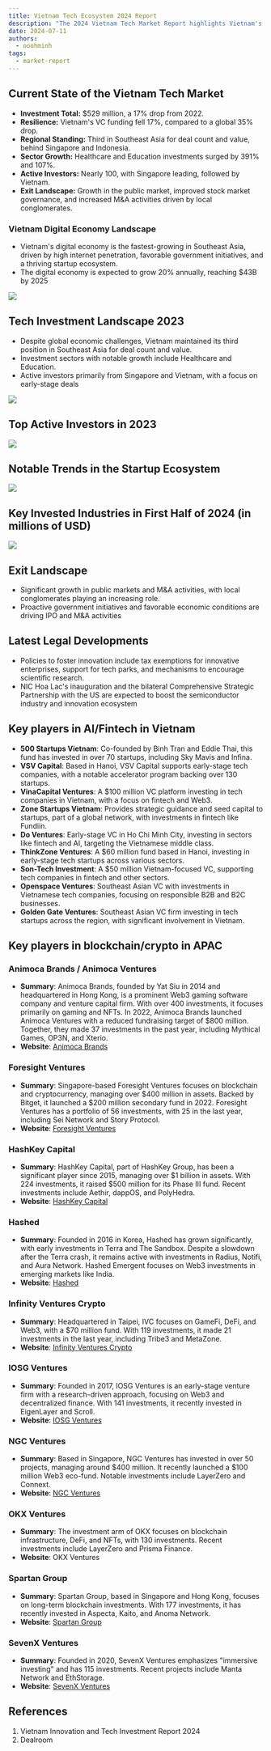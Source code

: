 ```yaml
---
title: Vietnam Tech Ecosystem 2024 Report
description: "The 2024 Vietnam Tech Market Report highlights Vietnam's resilient tech scene, ranking third in Southeast Asia despite a 17% drop in investments. With a booming digital economy expected to reach $43 billion by 2025, the report covers key trends, major players, and new legal updates driving innovation."
date: 2024-07-11
authors:
  - ooohminh
tags:
  - market-report
---
```


## Current State of the Vietnam Tech Market

- **Investment Total:** $529 million, a 17% drop from 2022.
- **Resilience:** Vietnam's VC funding fell 17%, compared to a global 35% drop.
- **Regional Standing:** Third in Southeast Asia for deal count and value, behind Singapore and Indonesia.
- **Sector Growth:** Healthcare and Education investments surged by 391% and 107%.
- **Active Investors:** Nearly 100, with Singapore leading, followed by Vietnam.
- **Exit Landscape:** Growth in the public market, improved stock market governance, and increased M&A activities driven by local conglomerates.

### Vietnam Digital Economy Landscape

- Vietnam's digital economy is the fastest-growing in Southeast Asia, driven by high internet penetration, favorable government initiatives, and a thriving startup ecosystem.
- The digital economy is expected to grow 20% annually, reaching $43B by 2025

![](assets/vn_eco_companies.webp)

## Tech Investment Landscape 2023

- Despite global economic challenges, Vietnam maintained its third position in Southeast Asia for deal count and value.
- Investment sectors with notable growth include Healthcare and Education.
- Active investors primarily from Singapore and Vietnam, with a focus on early-stage deals

![](assets/capital_invested.webp)

## Top Active Investors in 2023

![](assets/top-active-investors.webp)

## Notable Trends in the Startup Ecosystem

![](assets/deals-done.webp)

## Key Invested Industries in First Half of 2024 (in millions of USD)

![](assets/invested-half-2024.webp)

## Exit Landscape

- Significant growth in public markets and M&A activities, with local conglomerates playing an increasing role.
- Proactive government initiatives and favorable economic conditions are driving IPO and M&A activities

## Latest Legal Developments

- Policies to foster innovation include tax exemptions for innovative enterprises, support for tech parks, and mechanisms to encourage scientific research.
- NIC Hoa Lac's inauguration and the bilateral Comprehensive Strategic Partnership with the US are expected to boost the semiconductor industry and innovation ecosystem

## Key players in AI/Fintech in Vietnam

- **500 Startups Vietnam**: Co-founded by Binh Tran and Eddie Thai, this fund has invested in over 70 startups, including Sky Mavis and Infina.
- **VSV Capital**: Based in Hanoi, VSV Capital supports early-stage tech companies, with a notable accelerator program backing over 130 startups.
- **VinaCapital Ventures**: A $100 million VC platform investing in tech companies in Vietnam, with a focus on fintech and Web3.
- **Zone Startups Vietnam**: Provides strategic guidance and seed capital to startups, part of a global network, with investments in fintech like Fundiin.
- **Do Ventures**: Early-stage VC in Ho Chi Minh City, investing in sectors like fintech and AI, targeting the Vietnamese middle class.
- **ThinkZone Ventures**: A $60 million fund based in Hanoi, investing in early-stage tech startups across various sectors.
- **Son-Tech Investment**: A $50 million Vietnam-focused VC, supporting tech companies in fintech and other sectors.
- **Openspace Ventures**: Southeast Asian VC with investments in Vietnamese tech companies, focusing on responsible B2B and B2C businesses.
- **Golden Gate Ventures**: Southeast Asian VC firm investing in tech startups across the region, with significant involvement in Vietnam.

## Key players in blockchain/crypto in APAC

### Animoca Brands / Animoca Ventures

- **Summary**: Animoca Brands, founded by Yat Siu in 2014 and headquartered in Hong Kong, is a prominent Web3 gaming software company and venture capital firm. With over 400 investments, it focuses primarily on gaming and NFTs. In 2022, Animoca Brands launched Animoca Ventures with a reduced fundraising target of $800 million. Together, they made 37 investments in the past year, including Mythical Games, OP3N, and Xterio.
- **Website**: [Animoca Brands](https://www.animocabrands.com/)

### Foresight Ventures

- **Summary**: Singapore-based Foresight Ventures focuses on blockchain and cryptocurrency, managing over $400 million in assets. Backed by Bitget, it launched a $200 million secondary fund in 2022. Foresight Ventures has a portfolio of 56 investments, with 25 in the last year, including Sei Network and Story Protocol.
- **Website**: [Foresight Ventures](https://www.foresightventures.com/)

### HashKey Capital

- **Summary**: HashKey Capital, part of HashKey Group, has been a significant player since 2015, managing over $1 billion in assets. With 224 investments, it raised $500 million for its Phase III fund. Recent investments include Aethir, dappOS, and PolyHedra.
- **Website**: [HashKey Capital](https://www.hashkey.com/)

### Hashed

- **Summary**: Founded in 2016 in Korea, Hashed has grown significantly, with early investments in Terra and The Sandbox. Despite a slowdown after the Terra crash, it remains active with investments in Radius, Notifi, and Aura Network. Hashed Emergent focuses on Web3 investments in emerging markets like India.
- **Website**: [Hashed](https://www.hashed.com/)

### Infinity Ventures Crypto

- **Summary**: Headquartered in Taipei, IVC focuses on GameFi, DeFi, and Web3, with a $70 million fund. With 119 investments, it made 21 investments in the last year, including Tribe3 and MetaZone.
- **Website**: [Infinity Ventures Crypto](https://www.ivcrypto.io/)

### IOSG Ventures

- **Summary**: Founded in 2017, IOSG Ventures is an early-stage venture firm with a research-driven approach, focusing on Web3 and decentralized finance. With 141 investments, it recently invested in EigenLayer and Scroll.
- **Website**: [IOSG Ventures](https://www.iosg.vc/)

### NGC Ventures

- **Summary**: Based in Singapore, NGC Ventures has invested in over 50 projects, managing around $400 million. It recently launched a $100 million Web3 eco-fund. Notable investments include LayerZero and Connext.
- **Website**: [NGC Ventures](https://www.ngc.fund/)

### OKX Ventures

- **Summary**: The investment arm of OKX focuses on blockchain infrastructure, DeFi, and NFTs, with 130 investments. Recent investments include LayerZero and Prisma Finance.
- **Website**: OKX Ventures

### Spartan Group

- **Summary**: Spartan Group, based in Singapore and Hong Kong, focuses on long-term blockchain investments. With 177 investments, it has recently invested in Aspecta, Kaito, and Anoma Network.
- **Website**: [Spartan Group](https://spartangroup.io/)

### SevenX Ventures

- **Summary**: Founded in 2020, SevenX Ventures emphasizes "immersive investing" and has 115 investments. Recent projects include Manta Network and EthStorage.
- **Website**: [SevenX Ventures](https://sevenxventures.com/)

## References

1. Vietnam Innovation and Tech Investment Report 2024
2. Dealroom
